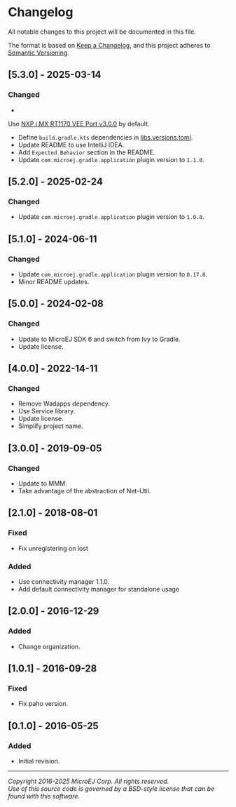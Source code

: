 # Changelog

All notable changes to this project will be documented in this file.

The format is based on [Keep a Changelog](https://keepachangelog.com/en/1.0.0/),
and this project adheres to [Semantic Versioning](https://semver.org/spec/v2.0.0.html).

## [5.3.0] - 2025-03-14

### Changed

-
Use [NXP i.MX RT1170 VEE Port v3.0.0](https://github.com/MicroEJ/nxp-vee-imxrt1170-evk/tree/NXPVEE-MIMXRT1170-EVK-3.0.0)
by default.
- Define ``build.gradle.kts`` dependencies in [libs.versions.toml](../gradle/libs.versions.toml).
- Update README to use IntelliJ IDEA.
- Add ``Expected Behavior`` section in the README.
- Update ``com.microej.gradle.application`` plugin version to `1.1.0`.

## [5.2.0] - 2025-02-24

### Changed

- Update ``com.microej.gradle.application`` plugin version to `1.0.0`.

## [5.1.0] - 2024-06-11

### Changed

- Update ``com.microej.gradle.application`` plugin version to `0.17.0`.
- Minor README updates.

## [5.0.0] - 2024-02-08

### Changed

- Update to MicroEJ SDK 6 and switch from Ivy to Gradle.
- Update license.

## [4.0.0] - 2022-14-11

### Changed

- Remove Wadapps dependency.
- Use Service library.
- Update license.
- Simplify project name.

## [3.0.0] - 2019-09-05

### Changed

- Update to MMM.
- Take advantage of the abstraction of Net-Util.

## [2.1.0] - 2018-08-01

### Fixed

- Fix unregistering on lost

### Added

- Use connectivity manager 1.1.0.
- Add default connectivity manager for standalone usage

## [2.0.0] - 2016-12-29

### Added

- Change organization.

## [1.0.1] - 2016-09-28

### Fixed

- Fix paho version.

## [0.1.0] - 2016-05-25

### Added

- Initial revision.

---
_Copyright 2016-2025 MicroEJ Corp. All rights reserved._  
_Use of this source code is governed by a BSD-style license that can be found with this software._